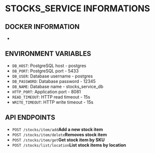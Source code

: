 # STOCKS_SERVICE INFORMATIONS

## DOCKER INFORMATION
- 

## ENVIRONMENT VARIABLES
- `DB_HOST`: PostgreSQL host - postgres
- `DB_PORT`: PostgreSQL port - 5433
- `DB_USER`: Database username - postgres
- `DB_PASSWORD`: Database password - 12345
- `DB_NAME`: Database name - stocks_service_db
- `HTTP_PORT`: Application port - 8081
- `READ_TIMEOUT`: HTTP read timeout - 15s
- `WRITE_TIMEOUT`: HTTP write timeout - 15s

## API ENDPOINTS
- `POST /stocks/item/add`**Add a new stock item**
- `POST /stocks/item/delete`**Removes stock item**
- `POST /stocks/item/get`**Get stock item by SKU**
- `POST /stocks/list/location`**List stock items by location**